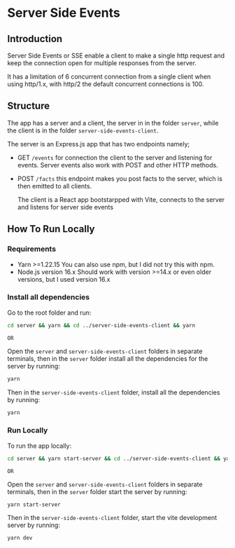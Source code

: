 # Server Side Events

## Introduction

Server Side Events or SSE enable a client to make a single http request and keep the connection open for multiple responses from the server.

It has a limitation of 6 concurrent connection from a single client when using http/1.x, with http/2 the default concurrent connections is 100.

## Structure

The app has a server and a client, the server in in the folder `server`, while the client is in the folder `server-side-events-client`.

The server is an Express.js app that has two endpoints namely;
- GET `/events` for connection the client to the server and listening for events. Server events also work with POST and other HTTP methods.
- POST `/facts` this endpoint makes you post facts to the server, which is then emitted to all clients.

    The client is a React app bootstarpped with Vite, connects to the server and listens for server side events

## How To Run Locally

### Requirements

- Yarn >=1.22.15
  You can also use npm, but I did not try this with npm.
- Node.js version 16.x
  Should work with version >=14.x or even older versions, but I used version 16.x

### Install all dependencies

Go to the root folder and run:

```bash
cd server && yarn && cd ../server-side-events-client && yarn
```
    OR

Open the `server` and `server-side-events-client` folders in separate terminals, then in the `server` folder install all the dependencies for the server by running:

```bash
yarn
```

Then in the `server-side-events-client` folder, install all the dependencies by running:

```bash
yarn
```

### Run Locally

To run the app locally:
```bash
cd server && yarn start-server && cd ../server-side-events-client && yarn dev
```

    OR

Open the `server` and `server-side-events-client` folders in separate terminals, then in the `server` folder start the server by running:

```bash
yarn start-server
```

Then in the `server-side-events-client` folder, start the vite development server by running:

```bash
yarn dev
```
